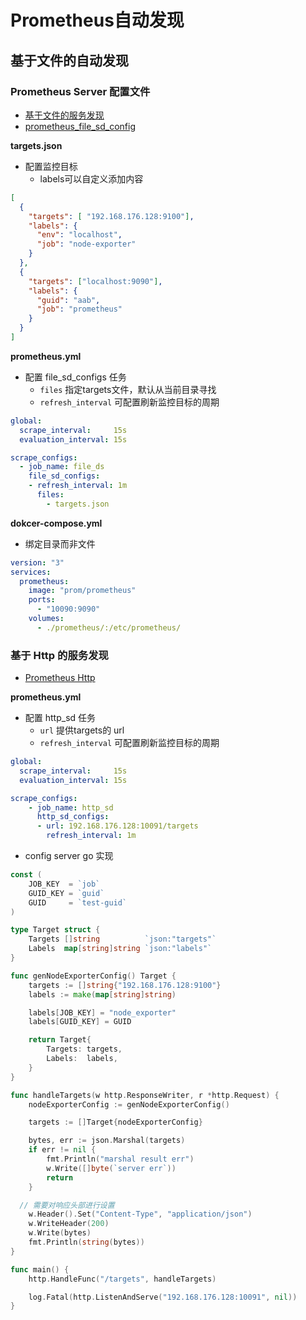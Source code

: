 # Prometheus自动发现

## 基于文件的自动发现

### Prometheus Server 配置文件

- [基于文件的服务发现](https://www.prometheus.wang/sd/service-discovery-with-file.html)
- [prometheus_file_sd_config](https://prometheus.io/docs/prometheus/latest/configuration/configuration/#file_sd_config)

**targets.json**

- 配置监控目标
  - labels可以自定义添加内容

```json
[
  {
    "targets": [ "192.168.176.128:9100"],
    "labels": {
      "env": "localhost",
      "job": "node-exporter"
    }
  },
  {
    "targets": ["localhost:9090"],
    "labels": {
      "guid": "aab",
      "job": "prometheus"
    }
  }
]
```

**prometheus.yml**

- 配置 file_sd_configs 任务
  -  `files` 指定targets文件，默认从当前目录寻找
  -  `refresh_interval` 可配置刷新监控目标的周期

```yml
global:
  scrape_interval:     15s
  evaluation_interval: 15s

scrape_configs:
  - job_name: file_ds
    file_sd_configs:
    - refresh_interval: 1m
      files:
        - targets.json
```

**dokcer-compose.yml**

- 绑定目录而非文件

```yml
version: "3"
services:
  prometheus:
    image: "prom/prometheus"
    ports:
      - "10090:9090"
    volumes:
      - ./prometheus/:/etc/prometheus/
```

### 基于 Http 的服务发现

- [Prometheus Http](https://prometheus.io/docs/prometheus/latest/http_sd/#writing-http-service-discovery)

**prometheus.yml**

- 配置 http_sd 任务
  -  `url` 提供targets的 url
  -  `refresh_interval` 可配置刷新监控目标的周期

```yml
global:
  scrape_interval:     15s
  evaluation_interval: 15s

scrape_configs:
    - job_name: http_sd
      http_sd_configs:
      - url: 192.168.176.128:10091/targets
        refresh_interval: 1m
```

- config server go 实现


```go
const (
	JOB_KEY  = `job`
	GUID_KEY = `guid`
	GUID     = `test-guid`
)

type Target struct {
	Targets []string          `json:"targets"`
	Labels  map[string]string `json:"labels"`
}

func genNodeExporterConfig() Target {
	targets := []string{"192.168.176.128:9100"}
	labels := make(map[string]string)

	labels[JOB_KEY] = "node_exporter"
	labels[GUID_KEY] = GUID

	return Target{
		Targets: targets,
		Labels:  labels,
	}
}

func handleTargets(w http.ResponseWriter, r *http.Request) {
	nodeExporterConfig := genNodeExporterConfig()

	targets := []Target{nodeExporterConfig}

	bytes, err := json.Marshal(targets)
	if err != nil {
		fmt.Println("marshal result err")
		w.Write([]byte(`server err`))
		return
	}

  // 需要对响应头部进行设置
	w.Header().Set("Content-Type", "application/json")
	w.WriteHeader(200)
	w.Write(bytes)
	fmt.Println(string(bytes))
}

func main() {
	http.HandleFunc("/targets", handleTargets)

	log.Fatal(http.ListenAndServe("192.168.176.128:10091", nil))
}
```